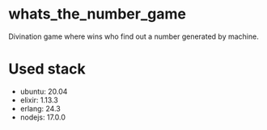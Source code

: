 # whats_the_number_game
Divination game where wins who find out a number generated by machine.

# Used stack
* ubuntu:
  20.04
* elixir:
  1.13.3
* erlang:
  24.3
* nodejs:
  17.0.0
